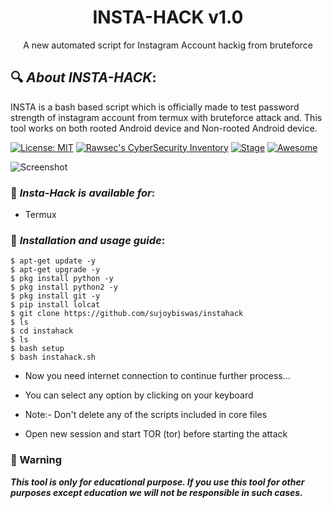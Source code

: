 <h1 align="center">INSTA-HACK v1.0</h1>
<p align="center">
      A new automated script for Instagram Account hackig from bruteforce
</p>

## 🔍 ***About INSTA-HACK***:

INSTA is a bash based script which is officially made to test password strength of instagram account from termux with bruteforce attack and. This tool works on both rooted Android device and Non-rooted Android device.


[![License: MIT](https://img.shields.io/github/license/noob-hackers/ighack.svg)](https://github.com/evildevill/instahack)
[![Rawsec's CyberSecurity Inventory](https://inventory.rawsec.ml/img/badges/Rawsec-inventoried-FF5050_flat.svg)](https://inventory.rawsec.ml/tools.html#instahack)
[![Stage](https://img.shields.io/badge/Release-Stable-brightgreen.svg)]()
[![Awesome](https://awesome.re/badge.svg)](https://awesome.re)

![Screenshot](https://pin.it/5e1DqqG)


### 📌 ***Insta-Hack is available for***:

* Termux

### 📌 ***Installation and usage guide***:
```
$ apt-get update -y
$ apt-get upgrade -y
$ pkg install python -y 
$ pkg install python2 -y
$ pkg install git -y
$ pip install lolcat
$ git clone https://github.com/sujoybiswas/instahack
$ ls
$ cd instahack
$ ls
$ bash setup
$ bash instahack.sh
```
* Now you need internet connection to continue further process...

* You can select any option by clicking on your keyboard

* Note:- Don't delete any of the scripts included in core files

* Open new session and start TOR (tor) before starting the attack


### 📢 Warning

***This tool is only for educational purpose. If you use this tool for other purposes except education we will not be responsible in such cases.***
